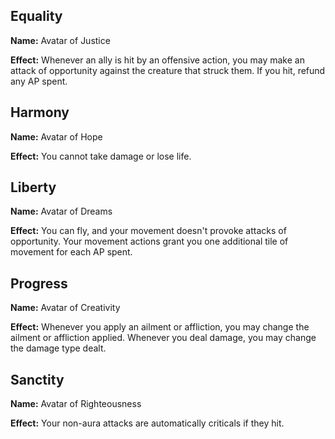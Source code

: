 ## Equality
**Name:** Avatar of Justice

**Effect:** Whenever an ally is hit by an offensive action, you may make an attack of opportunity against the creature that struck them. If you hit, refund any AP spent.

## Harmony
**Name:** Avatar of Hope

**Effect:** You cannot take damage or lose life.

## Liberty
**Name:** Avatar of Dreams

**Effect:** You can fly, and your movement doesn't provoke attacks of opportunity. Your movement actions grant you one additional tile of movement for each AP spent.

## Progress
**Name:** Avatar of Creativity

**Effect:** Whenever you apply an ailment or affliction, you may change the ailment or affliction applied. Whenever you deal damage, you may change the damage type dealt.

## Sanctity
**Name:** Avatar of Righteousness

**Effect:** Your non-aura attacks are automatically criticals if they hit.

